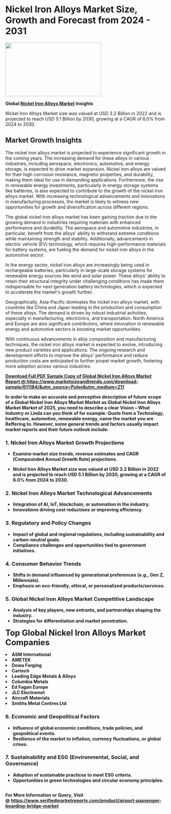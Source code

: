 <H1>Nickel Iron Alloys Market Size, Growth and Forecast from 2024 - 2031</H1><img class="aligncenter size-medium wp-image-584254" src="https://thirdeyenews.in/wp-content/uploads/2024/09/Global-Market-Research-300x168.jpeg" alt="" width="300" height="168" /><p><strong>Global&nbsp;<a href="https://www.marketsizeandtrends.com/download-sample/611184/&amp;utm_source=Pulse&amp;utm_medium=211">Nickel Iron Alloys Market</a> Insights</strong></p><p>Nickel Iron Alloys Market size was valued at USD 3.2 Billion in 2022 and is projected to reach USD 5.1 Billion by 2030, growing at a CAGR of 6.0% from 2024 to 2030.</p><p><h2>Market Growth Insights</h2> <p>The nickel iron alloys market is projected to experience significant growth in the coming years. The increasing demand for these alloys in various industries, including aerospace, electronics, automotive, and energy storage, is expected to drive market expansion. Nickel iron alloys are valued for their high corrosion resistance, magnetic properties, and durability, making them ideal for use in demanding applications. Furthermore, the rise in renewable energy investments, particularly in energy storage systems like batteries, is also expected to contribute to the growth of the nickel iron alloys market. With increasing technological advancements and innovations in manufacturing processes, the market is likely to witness new opportunities for growth and diversification across different regions.</p> <p><strong><a href="#"></a></strong></p> <p>The global nickel iron alloys market has been gaining traction due to the growing demand in industries requiring materials with enhanced performance and durability. The aerospace and automotive industries, in particular, benefit from the alloys' ability to withstand extreme conditions while maintaining strength and stability. Additionally, advancements in electric vehicle (EV) technology, which requires high-performance materials for battery systems, are fueling the demand for nickel iron alloys in the automotive sector.</p> <p>In the energy sector, nickel iron alloys are increasingly being used in rechargeable batteries, particularly in large-scale storage systems for renewable energy sources like wind and solar power. These alloys' ability to retain their structural integrity under challenging conditions has made them indispensable for next-generation battery technologies, which is expected to accelerate the market's growth further.</p> <p>Geographically, Asia-Pacific dominates the nickel iron alloys market, with countries like China and Japan leading in the production and consumption of these alloys. The demand is driven by robust industrial activities, especially in manufacturing, electronics, and transportation. North America and Europe are also significant contributors, where innovation in renewable energy and automotive sectors is boosting market opportunities.</p> <p>With continuous advancements in alloy composition and manufacturing techniques, the nickel iron alloys market is expected to evolve, introducing new product varieties and applications. The ongoing research and development efforts to improve the alloys' performance and reduce production costs are anticipated to further propel market growth, fostering more adoption across various industries.</p> <p><strong><a href="#"></p><p><span class=""><strong>Download Full PDF Sample Copy of Global Nickel Iron Alloys Market Report</strong> @ <a href="https://www.marketsizeandtrends.com/download-sample/611184/&amp;utm_source=Pulse&amp;utm_medium=211" target="_blank">https://www.marketsizeandtrends.com/download-sample/611184/&amp;utm_source=Pulse&amp;utm_medium=211</a></span></p><p>In order to make an accurate and perceptive description of future scope of a Global&nbsp;Nickel Iron Alloys Market Market as Global&nbsp;Nickel Iron Alloys Market Market of 2025, you need to describe a clear Vision &ndash; What Industry or Linda can you think of for example: Quote from a Technology, healthcare, automotive, renewable energy, name the market you are Reffering to. However, some general trends and factors usually impact market reports and their future outlook include:</p><h3>1.&nbsp;<strong>Nickel Iron Alloys Market Growth Projections</strong></h3><ul><li>Examine market size trends, revenue estimates and CAGR (Compounded Annual Growth Rate) projections.</li><li><p>Nickel Iron Alloys Market size was valued at USD 3.2 Billion in 2022 and is projected to reach USD 5.1 Billion by 2030, growing at a CAGR of 6.0% from 2024 to 2030.</p></li></ul><h3>2.&nbsp;<strong>Nickel Iron Alloys Market Technological Advancements</strong></h3><ul><li>Integration of AI, IoT, blockchain, or automation in the industry.</li><li>Innovations driving cost reductions or improving efficiency.</li></ul><h3>3.&nbsp;<strong>Regulatory and Policy Changes</strong></h3><ul><li>Impact of global and regional regulations, including sustainability and carbon-neutral goals.</li><li>Compliance challenges and opportunities tied to government initiatives.</li></ul><h3>4.&nbsp;<strong>Consumer Behavior Trends</strong></h3><ul><li>Shifts in demand influenced by generational preferences (e.g., Gen Z, Millennials).</li><li>Emphasis on eco-friendly, ethical, or personalized products/services.</li></ul><h3>5.&nbsp;<strong>Global Nickel Iron Alloys Market Competitive Landscape</strong></h3><ul><li>Analysis of key players, new entrants, and partnerships shaping the industry.</li><li>Strategies for differentiation and market penetration.</li></ul><p data-pm-slice="1 1 []"><span style="color: inherit; font-family: inherit; font-size: 25px;">Top Global Nickel Iron Alloys Market Companies</span></p><div class="" data-test-id=""><p><li>ASM International</li><li> AMETEK</li><li> Dowa Forging</li><li> Cartech</li><li> Leading Edge Metals & Alloys</li><li> Columbia Metals</li><li> Ed Fagan Europe</li><li> JLC Electromet</li><li> Aircraft Materials</li><li> Smiths Metal Centres Ltd</li></p></div><h3>6.&nbsp;<strong>Economic and Geopolitical Factors</strong></h3><ul><li>Influence of global economic conditions, trade policies, and geopolitical events.</li><li>Resilience of the market to inflation, currency fluctuations, or global crises.</li></ul><h3>7.&nbsp;<strong>Sustainability and ESG (Environmental, Social, and Governance)</strong></h3><ul><li>Adoption of sustainable practices to meet ESG criteria.</li><li>Opportunities in green technologies and circular economy principles.</li></ul><h2><strong style="font-size: 14px;">For More Information or Query, Visit @&nbsp;</strong><a style="background-color: #ffffff; font-size: 14px;" href="https://www.marketsizeandtrends.com/report/nickel-iron-alloys-market/" target="_blank">https://www.verifiedmarketreports.com/product/airport-passenger-boarding-bridge-market</a></h2>
